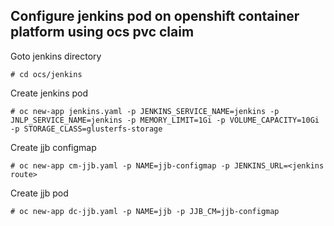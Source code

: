 ## Configure jenkins pod on openshift container platform using ocs pvc claim

Goto jenkins directory
```
# cd ocs/jenkins
```

Create jenkins pod
```
# oc new-app jenkins.yaml -p JENKINS_SERVICE_NAME=jenkins -p JNLP_SERVICE_NAME=jenkins -p MEMORY_LIMIT=1Gi -p VOLUME_CAPACITY=10Gi -p STORAGE_CLASS=glusterfs-storage
```

Create jjb configmap
```
# oc new-app cm-jjb.yaml -p NAME=jjb-configmap -p JENKINS_URL=<jenkins route>
```

Create jjb pod
```
# oc new-app dc-jjb.yaml -p NAME=jjb -p JJB_CM=jjb-configmap
```
